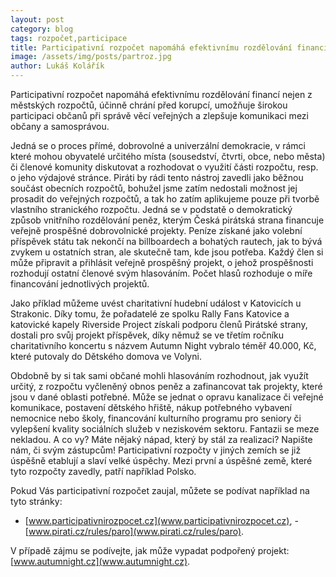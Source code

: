 ```yaml
---
layout: post
category: blog
tags: rozpočet,participace
title: Participativní rozpočet napomáhá efektivnímu rozdělování financí
image: /assets/img/posts/partroz.jpg
author: Lukáš Kolářík
---
```


Participativní rozpočet napomáhá efektivnímu rozdělování financí nejen z městských rozpočtů, účinně chrání před korupcí, umožňuje širokou participaci občanů při správě věcí veřejných a zlepšuje komunikaci mezi občany a samosprávou.

Jedná se o proces přímé, dobrovolné a univerzální demokracie, v rámci které mohou obyvatelé určitého místa (sousedství, čtvrti, obce, nebo města) či členové komunity diskutovat a rozhodovat o využití části rozpočtu, resp. o jeho výdajové stránce. Piráti by rádi tento nástroj zavedli jako běžnou součást obecních rozpočtů, bohužel jsme zatím nedostali možnost jej prosadit do veřejných rozpočtů, a tak ho zatím aplikujeme pouze při tvorbě vlastního stranického rozpočtu. Jedná se v podstatě o demokratický způsob vnitřního rozdělování peněz, kterým Česká pirátská strana financuje veřejně prospěšné dobrovolnické projekty. Peníze získané jako volební příspěvek státu tak nekončí na billboardech a bohatých rautech, jak to bývá zvykem u ostatních stran, ale skutečně tam, kde jsou potřeba. Každý člen si může připravit a přihlásit veřejně prospěšný projekt, o jehož prospěšnosti rozhodují ostatní členové svým hlasováním. Počet hlasů rozhoduje o míře financování jednotlivých projektů.  

Jako příklad můžeme uvést charitativní hudební událost v Katovicích u Strakonic. Díky tomu, že pořadatelé ze spolku Rally Fans Katovice a katovické kapely Riverside Project získali podporu členů Pirátské strany, dostali pro svůj projekt příspěvek, díky němuž se ve třetím ročníku charitativního koncertu s názvem Autumn Night vybralo téměř 40.000, Kč, které putovaly do Dětského domova ve Volyni.

Obdobně by si tak sami občané mohli hlasováním rozhodnout, jak využít určitý, z rozpočtu vyčleněný obnos peněz a zafinancovat tak projekty, které jsou v dané oblasti potřebné. Může se jednat o opravu kanalizace či veřejné komunikace, postavení dětského hřiště, nákup potřebného vybavení nemocnice nebo školy, financování kulturního programu pro seniory či vylepšení kvality sociálních služeb v neziskovém sektoru. Fantazii se meze nekladou. A co vy? Máte nějaký nápad, který by stál za realizaci? Napište nám, či svým zástupcům! Participativní rozpočty v jiných zemích se již úspěšně etablují a slaví velké úspěchy. Mezi první a úspěšné země, které tyto rozpočty zavedly, patří například Polsko.

Pokud Vás participativní rozpočet zaujal, můžete se podívat například na tyto stránky:
- [www.participativnirozpocet.cz](www.participativnirozpocet.cz), - [www.pirati.cz/rules/paro](www.pirati.cz/rules/paro).

V případě zájmu se podívejte, jak může vypadat podpořený projekt: [www.autumnight.cz](www.autumnight.cz).
